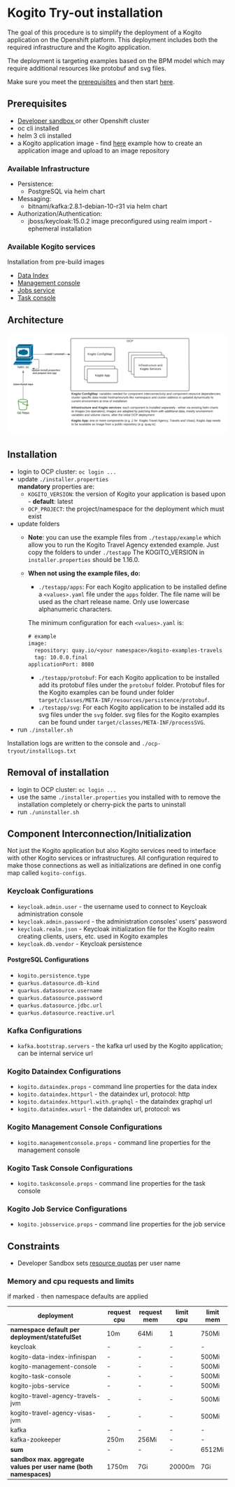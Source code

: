# Kogito Try-out installation

The goal of this procedure is to simplify the deployment of a Kogito application on the Openshift platform.
This deployment includes both the required infrastructure and the Kogito application.

The deployment is targeting examples based on the BPM model which may require additional resources like protobuf and svg files.

Make sure you meet the [prerequisites](#prerequisites) and then start [here](#installation).

## Prerequisites
- [Developer sandbox ](https://developers.redhat.com/developer-sandbox/get-started)  or other Openshift cluster
- oc cli installed
- helm 3 cli installed
- a Kogito application image - find [here](applicationImage.md) example how to create an application image and upload to an image repository

### Available Infrastructure
- Persistence:
  - PostgreSQL via helm chart
- Messaging:
  - bitnami/kafka:2.8.1-debian-10-r31 via helm chart
- Authorization/Authentication:
  - jboss/keycloak:15.0.2 image preconfigured using realm import - ephemeral installation
  
### Available Kogito services
Installation from pre-build images
- [Data Index](https://docs.jboss.org/kogito/release/1.15.0/html_single/#con-data-index-service_kogito-configuring)
- [Management console](https://docs.jboss.org/kogito/release/1.15.0/html_single/#con-management-console_kogito-developing-process-services) 
- [Jobs service](https://docs.jboss.org/kogito/release/latest/html_single/#con-jobs-service_kogito-configuring)
- [Task console](https://docs.jboss.org/kogito/release/latest/html_single/#con-task-console_kogito-developing-process-services)

## Architecture 
![](./architecture.png)

## Installation
- login to OCP cluster: `oc login ...`
- update `./installer.properties`  
  **mandatory** properties are:
  - `KOGITO_VERSION`: the version of Kogito your application is based upon - **default**: latest
  - `OCP_PROJECT`: the project/namespace for the deployment which must exist
- update folders
  - **Note**: you can use the example files from `./testapp/example`
     which allow you to run the Kogito Travel Agency extended example. Just copy the folders to under `./testapp`
     The KOGITO_VERSION in `installer.properties` should be 1.16.0.
  - **When not using the example files, do:**
    - `./testapp/apps`: For each Kogito application to be installed define a `<values>.yaml` file under the `apps` folder. 
    The file name will be used as the chart release name. Only use lowercase alphanumeric characters.
    
    The minimum configuration for each `<values>.yaml` is:  
      ```
      # example
      image:
        repository: quay.io/<your namespace>/kogito-examples-travels
        tag: 10.0.0.final
      applicationPort: 8080
      ```
    - `./testapp/protobuf`: For each Kogito application to be installed add its protobuf files under the `protobuf` folder. Protobuf files for the Kogito examples can be found under folder `target/classes/META-INF/resources/persistence/protobuf`. 
    - `./testapp/svg`: For each Kogito application to be installed add its svg files under the `svg` folder. svg files for the Kogito examples can be found under `target/classes/META-INF/processSVG`.
- run `./installer.sh`

Installation logs are written to the console and `./ocp-tryout/installLogs.txt`

## Removal of installation
- login to OCP cluster: `oc login ...`
- use the same `./installer.properties` you installed with to remove the installation completely or cherry-pick the parts to uninstall
- run `./uninstaller.sh`

## Component Interconnection/Initialization

Not just the Kogito application but also Kogito services need to interface with other Kogito services or infrastructures.
All configuration required to make those connections as well as initializations are defined in one config map called `kogito-configs`. 

### Keycloak Configurations
- `keycloak.admin.user` - the username used to connect to Keycloak administration console
- `keycloak.admin.password` - the administration consoles' users' password
- `keycloak.realm.json` - Keycloak initialization file for the Kogito realm creating clients, users, etc. used in Kogito examples
- `keycloak.db.vendor` - Keycloak persistence
#### PostgreSQL Configurations
- `kogito.persistence.type`
- `quarkus.datasource.db-kind`
- `quarkus.datasource.username`
- `quarkus.datasource.password`
- `quarkus.datasource.jdbc.url`
- `quarkus.datasource.reactive.url`
### Kafka Configurations
- `kafka.bootstrap.servers` - the kafka url used by the Kogito application; can be internal service url
### Kogito Dataindex Configurations
- `kogito.dataindex.props` - command line properties for the data index
- `kogito.dataindex.httpurl` - the dataindex url, protocol: http
- `kogito.dataindex.httpurl.with.graphql` - the dataindex graphql url
- `kogito.dataindex.wsurl` - the dataindex url, protocol: ws
### Kogito Management Console Configurations
- `kogito.managementconsole.props` - command line properties for the management console
### Kogito Task Console Configurations
- `kogito.taskconsole.props` - command line properties for the task console
### Kogito Job Service Configurations
- `kogito.jobsservice.props` - command line properties for the job service

## Constraints
- Developer Sandbox sets [resource quotas](https://github.com/codeready-toolchain/host-operator/blob/master/deploy/templates/nstemplatetiers/base/cluster.yaml) per user name

### Memory and cpu requests and limits
if marked `-` then namespace defaults are applied

|deployment|request cpu|request mem|limit cpu|limit mem|
|---|---|---|---|---|
|**namespace default per deployment/statefulSet**|10m|64Mi|1|750Mi|
|keycloak|-|-|-|-|
|kogito-data-index-infinispan|-|-|-|500Mi|
|kogito-management-console|-|-|-|500Mi|
|kogito-task-console|-|-|-|500Mi|
|kogito-jobs-service|-|-|-|500Mi|
|kogito-travel-agency-travels-jvm|-|-|-|500Mi|
|kogito-travel-agency-visas-jvm|-|-|-|500Mi|
|kafka|-|-|-|-|
|kafka-zookeeper|250m|256Mi|-|-|
|**sum**|-|-|-|6512Mi|
|**sandbox max. aggregate values per user name (both namespaces)**|1750m|7Gi|20000m|7Gi|

